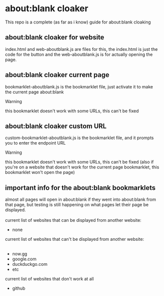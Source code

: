 # about:blank cloaker
This repo is a complete (as far as i know) guide for about:blank cloaking
## about:blank cloaker for website
index.html and web-aboutblank.js are files for this, the index.html is just the code for the button and the web-aboutblank.js is for actually opening the page.
## about:blank cloaker current page
bookmarklet-aboutblank.js is the bookmarklet file, just activate it to make the current page about:blank
> [!WARNING]
> this bookmarklet doesn't work with some URLs, this can't be fixed
## about:blank cloaker custom URL
custom-bookmarklet-aboutblank.js is the bookmarklet file, and it prompts you to enter the endpoint URL
> [!WARNING]
> this bookmarklet doesn't work with some URLs, this can't be fixed (also if you're on a website that doesn't work for the current page bookmarklet, this bookmarklet won't open the page)

## important info for the about:blank bookmarklets
almost all pages will open in about:blank if they went into about:blank from that page, but testing is still happening on what pages let their page be displayed. <br>
<br>
  current list of websites that can be displayed from another website: <br>
<ul>
  <li>none <br></li>
</ul>
 current list of websites that can't be displayed from another website: <br>
 <br>
<ul>
  <li>now.gg <br></li>
  <li>google.com <br></li>
  <li>duckduckgo.com <br></li>
  <li>etc <br></li>
</ul>
  
current list of websites that don't work at all
<ul>
  <li>github</li>
</ul>
<br>
